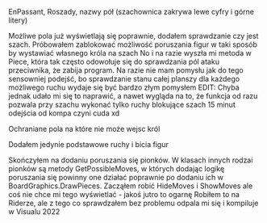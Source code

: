 EnPassant, Roszady, nazwy pół (szachownica zakrywa lewe cyfry i górne litery)

Możliwe pola już wyświetlają się poprawnie, dodałem sprawdzanie czy jest szach.
Próbowałem zablokować możliwość poruszania figur w taki sposób by wystawiać własnego króla na szach
No i na razie wyszła mi metoda w Piece, która tak często odowołuje się do sprawdzania pól ataku przeciwnika, że zabija program.
Na razie nie mam pomysłu jak do tego sensowniej podejść, bo sprawdzanie stanu całej planszy dla każdego możliwego ruchu wydaje się być bardzo złym pomysłem
EDIT: Chyba jednak udało mi się to naprawić, a nawet wygląda na to, że funkcja od razu pozwala przy szachu wykonać tylko ruchy blokujące szach
15 minut odejścia od kompa czyni cuda xd


Ochraniane pola na które nie może wejsc król

Dodałem jedynie podstawowe ruchy i bicia figur

Skończyłem na dodaniu poruszania się pionków. W klasach innych rodzai pionków są metody GetPossibleMoves, w których dodając logikę poruszania się powinny one działać poprawnie po dodaniu ich w BoardGraphics.DrawPieces.
Zacząłem robić HideMoves i ShowMoves ale coś nie chce mi tego wyświetlać - jakoś jutro to ogarnę
Robiłem to na Riderze, ale z tego co sprawdzałem bez problemu odpala mi się i kompiluje w Visualu 2022
